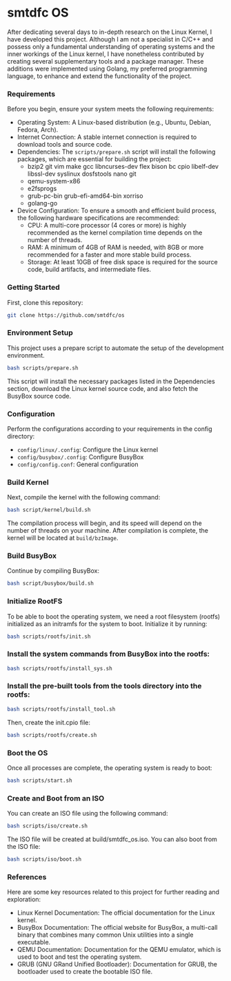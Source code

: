# smtdfc OS

 After dedicating several days to in-depth research on the Linux Kernel, I have developed this project. Although I am not a specialist in C/C++ and possess only a fundamental understanding of operating systems and the inner workings of the Linux kernel, I have nonetheless contributed by creating several supplementary tools and a package manager. These additions were implemented using Golang, my preferred programming language, to enhance and extend the functionality of the project.
 
### Requirements
Before you begin, ensure your system meets the following requirements:
 * Operating System: A Linux-based distribution (e.g., Ubuntu, Debian, Fedora, Arch).
 * Internet Connection: A stable internet connection is required to download tools and source code.
 * Dependencies: The `scripts/prepare.sh` script will install the following packages, which are essential for building the project:
   * bzip2 git vim make gcc libncurses-dev flex bison bc cpio libelf-dev libssl-dev syslinux dosfstools nano git
   * qemu-system-x86
   * e2fsprogs
   * grub-pc-bin grub-efi-amd64-bin xorriso
   * golang-go
 * Device Configuration: To ensure a smooth and efficient build process, the following hardware specifications are recommended:
   * CPU: A multi-core processor (4 cores or more) is highly recommended as the kernel compilation time depends on the number of threads.
   * RAM: A minimum of 4GB of RAM is needed, with 8GB or more recommended for a faster and more stable build process.
   * Storage: At least 10GB of free disk space is required for the source code, build artifacts, and intermediate files.


### Getting Started
First, clone this repository:
```bash
git clone https://github.com/smtdfc/os
```

### Environment Setup
This project uses a prepare script to automate the setup of the development environment.
```bash
bash scripts/prepare.sh
```

This script will install the necessary packages listed in the Dependencies section, download the Linux kernel source code, and also fetch the BusyBox source code.

### Configuration
Perform the configurations according to your requirements in the config directory:
 * `config/linux/.config`: Configure the Linux kernel
 * `config/busybox/.config`: Configure BusyBox
 * `config/config.conf`: General configuration

### Build Kernel
Next, compile the kernel with the following command:
```bash
bash script/kernel/build.sh
```

The compilation process will begin, and its speed will depend on the number of threads on your machine.
After compilation is complete, the kernel will be located at `build/bzImage`.

### Build BusyBox
Continue by compiling BusyBox:
```bash
bash script/busybox/build.sh
```

### Initialize RootFS
To be able to boot the operating system, we need a root filesystem (rootfs) initialized as an initramfs for the system to boot. Initialize it by running:
```bash
bash scripts/rootfs/init.sh
```

### Install the system commands from BusyBox into the rootfs:
```bash
bash scripts/rootfs/install_sys.sh
```

### Install the pre-built tools from the tools directory into the rootfs:
```bash
bash scripts/rootfs/install_tool.sh
```

Then, create the init.cpio file:
```bash
bash scripts/rootfs/create.sh
```

### Boot the OS
Once all processes are complete, the operating system is ready to boot:
```bash
bash scripts/start.sh
```

### Create and Boot from an ISO
You can create an ISO file using the following command:
```bash
bash scripts/iso/create.sh
```

The ISO file will be created at build/smtdfc_os.iso.
You can also boot from the ISO file:
```bash
bash scripts/iso/boot.sh
```

### References
Here are some key resources related to this project for further reading and exploration:
 * Linux Kernel Documentation: The official documentation for the Linux kernel.
 * BusyBox Documentation: The official website for BusyBox, a multi-call binary that combines many common Unix utilities into a single executable.
 * QEMU Documentation: Documentation for the QEMU emulator, which is used to boot and test the operating system.
 * GRUB (GNU GRand Unified Bootloader): Documentation for GRUB, the bootloader used to create the bootable ISO file.
